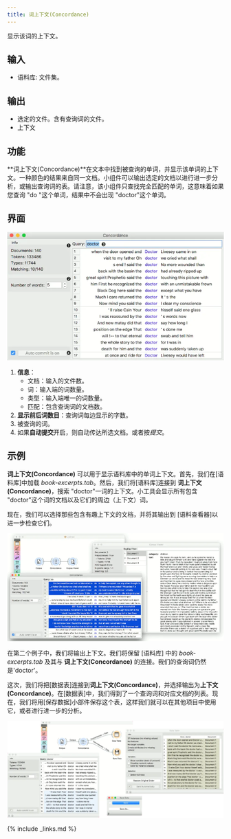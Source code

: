 ```yaml
---
title: 词上下文(Concordance)
---
```

显示该词的上下文。




## 输入

- 语料库: 文件集。

## 输出

- 选定的文件。含有查询词的文件。
- 上下文

## 功能
**词上下文(Concordance)**在文本中找到被查询的单词，并显示该单词的上下文。一种颜色的结果来自同一文档。小组件可以输出选定的文档以进行进一步分析，或输出查询词的表。请注意，该小组件只查找完全匹配的单词，这意味着如果您查询 "do "这个单词，结果中不会出现 "doctor"这个单词。

## 界面
![](/assets/images/text/Concordance-stamped.png.webp)
1. **信息**：
   - 文档：输入的文件数。
   - 词：输入端的词数量。
   - 类型：输入端唯一的词数量。
   - 匹配：包含查询词的文档数。
2. **显示前后词数目**：查询词每边显示的字数。
3. 被查询的词。
4. 如果**自动提交**开启，则自动传达所选文档。或者按*提交*。

## 示例

**词上下文(Concordance)** 可以用于显示语料库中的单词上下文。首先，我们在[语料库]中加载 *book-excerpts.tab*。然后，我们将[语料库]连接到 **词上下文(Concordance)**，搜索 "doctor"一词的上下文。小工具会显示所有包含 "doctor"这个词的文档以及它们的周边（上下文）词。

现在，我们可以选择那些包含有趣上下文的文档，并将其输出到 [语料查看器]以进一步检查它们。

![](/assets/images/text/Concordance-Example1.png.webp)

在第二个例子中，我们将输出上下文。我们将保留 [语料库] 中的 *book-excerpts.tab* 及其与 **词上下文(Concordance)** 的连接。我们的查询词仍然是'doctor'。

这次，我们将把[数据表]连接到**词上下文(Concordance)**，并选择输出为**上下文(Concordance)**。在[数据表]中，我们得到了一个查询词和对应文档的列表。现在，我们将用[保存数据]小部件保存这个表，这样我们就可以在其他项目中使用它，或者进行进一步的分析。

![](/assets/images/text/Concordance-Example2.png.webp)

{% include _links.md %}
